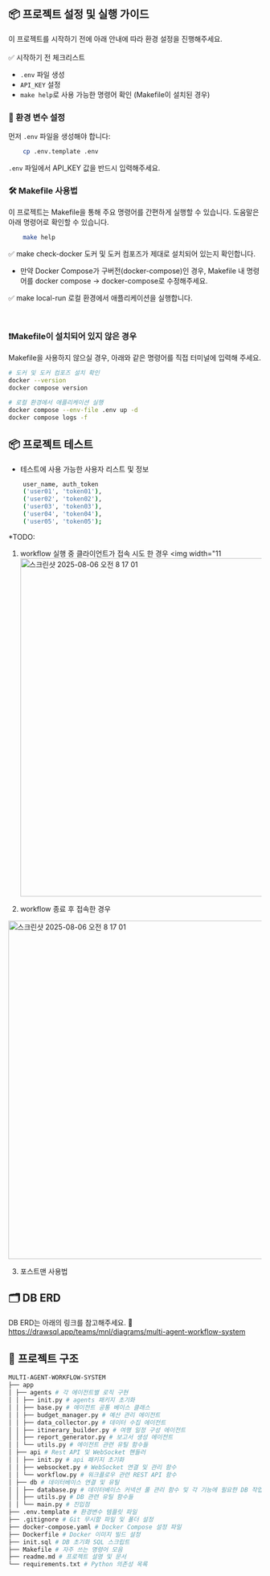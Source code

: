 
## 📦 프로젝트 설정 및 실행 가이드

이 프로젝트를 시작하기 전에 아래 안내에 따라 환경 설정을 진행해주세요. 
<br>
<br>
✅ 시작하기 전 체크리스트
- `.env` 파일 생성
- `API_KEY` 설정
- `make help`로 사용 가능한 명령어 확인 (Makefile이 설치된 경우)



### 🔧 환경 변수 설정

먼저 `.env` 파일을 생성해야 합니다:

```bash
    cp .env.template .env
```
`.env` 파일에서 API_KEY 값을 반드시 입력해주세요.

### 🛠️ Makefile 사용법

이 프로젝트는 Makefile을 통해 주요 명령어를 간편하게 실행할 수 있습니다.
도움말은 아래 명령어로 확인할 수 있습니다.
```bash
    make help
```

✅ make check-docker
도커 및 도커 컴포즈가 제대로 설치되어 있는지 확인합니다.

- 만약 Docker Compose가 구버전(docker-compose)인 경우, Makefile 내 명령어를 docker compose → docker-compose로 수정해주세요.

✅ make local-run
로컬 환경에서 애플리케이션을 실행합니다.

<br>

### ❗Makefile이 설치되어 있지 않은 경우  
Makefile을 사용하지 않으실 경우, 아래와 같은 명령어를 직접 터미널에 입력해 주세요.

```bash
# 도커 및 도커 컴포즈 설치 확인
docker --version
docker compose version

# 로컬 환경에서 애플리케이션 실행
docker compose --env-file .env up -d
docker compose logs -f
```


## 📦 프로젝트 테스트
* 테스트에 사용 가능한 사용자 리스트 및 정보
```bash
    user_name, auth_token
    ('user01', 'token01'),
    ('user02', 'token02'),
    ('user03', 'token03'),
    ('user04', 'token04'),
    ('user05', 'token05');

```
*TODO: 
1. workflow 실행 중 클라이언트가 접속 시도 한 경우 
<img width="11<img width="1156" height="674" alt="스크린샷 2025-08-06 오전 8 17 01" src="https://github.com/user-attachments/assets/9fa2d5f6-3c4f-4ab1-ae5c-4449fc3b3676" />

2. workflow 종료 후 접속한 경우
<img width="1156" height="674" alt="스크린샷 2025-08-06 오전 8 17 01" src="https://github.com/user-attachments/assets/63ad3471-c3af-4b75-b826-9b150aaa3155" />

3. 포스트맨 사용법


## 🗂️ DB ERD
DB ERD는 아래의 링크를 참고해주세요.
🔗 https://drawsql.app/teams/mnl/diagrams/multi-agent-workflow-system

## 📁 프로젝트 구조
```bash
MULTI-AGENT-WORKFLOW-SYSTEM
├── app
│ ├── agents # 각 에이전트별 로직 구현
│ │ ├── init.py # agents 패키지 초기화
│ │ ├── base.py # 에이전트 공통 베이스 클래스
│ │ ├── budget_manager.py # 예산 관리 에이전트
│ │ ├── data_collector.py # 데이터 수집 에이전트
│ │ ├── itinerary_builder.py # 여행 일정 구성 에이전트
│ │ ├── report_generator.py # 보고서 생성 에이전트
│ │ └── utils.py # 에이전트 관련 유틸 함수들
│ ├── api # Rest API 및 WebSocket 핸들러
│ │ ├── init.py # api 패키지 초기화
│ │ ├── websocket.py # WebSocket 연결 및 관리 함수
│ │ └── workflow.py # 워크플로우 관련 REST API 함수
│ ├── db # 데이터베이스 연결 및 유틸
│ │ ├── database.py # 데이터베이스 커넥션 풀 관리 함수 및 각 기능에 필요한 DB 작업 함수
│ │ ├── utils.py # DB 관련 유틸 함수들
│ │ └── main.py # 진입점
├── .env.template # 환경변수 템플릿 파일
├── .gitignore # Git 무시할 파일 및 폴더 설정
├── docker-compose.yaml # Docker Compose 설정 파일
├── Dockerfile # Docker 이미지 빌드 설정
├── init.sql # DB 초기화 SQL 스크립트
├── Makefile # 자주 쓰는 명령어 모음
├── readme.md # 프로젝트 설명 및 문서
└── requirements.txt # Python 의존성 목록
```
